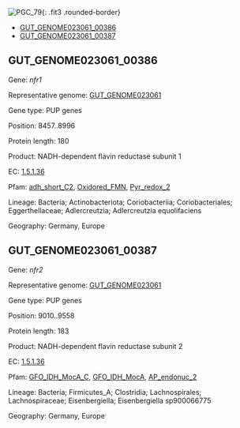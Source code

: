 ![PGC_79](../static/images/Clusters_figure/PGC_79.jpg){: .fit3 .rounded-border}

<ul id="myTab" class="nav nav-tabs">
  <li class="active">
        <a href="#tab1" data-toggle="tab">GUT_GENOME023061_00386</a>
  </li>
<li><a href="#tab2" data-toggle="tab">GUT_GENOME023061_00387</a></li>
</ul>

<div id="myTabContent" class="tab-content">
  <div class="tab-pane fade in active" id="tab1">

<h2 id="GUT_GENOME023061_00386">GUT_GENOME023061_00386</h2>
<p>Gene: <em>nfr1</em>
<p>Representative genome: <a href="https://www.ebi.ac.uk/metagenomics/genomes/MGYG-HGUT-02480">GUT_GENOME023061</a></p>
<p>Gene type: PUP genes</p>
<p>Position: 8457..8996</p>
<p>Protein length: 180</p>
<p>Product: NADH-dependent flavin reductase subunit 1</p>
<p>EC: <a href="https://www.brenda-enzymes.org/enzyme.php?ecno=1.5.1.36">1.5.1.36</a></p>
<p>Pfam: <a href="http://pfam.xfam.org/family/adh_short_C2">adh_short_C2</a>, <a href="http://pfam.xfam.org/family/Oxidored_FMN">Oxidored_FMN</a>, <a href="http://pfam.xfam.org/family/Pyr_redox_2">Pyr_redox_2</a></p>
<p>Lineage: Bacteria; Actinobacteriota; Coriobacteriia; Coriobacteriales; Eggerthellaceae; Adlercreutzia; Adlercreutzia equolifaciens</p>
<p>Geography: Germany, Europe</p>
  </div>

  <div class="tab-pane fade" id="tab2">

<h2 id="GUT_GENOME023061_00387">GUT_GENOME023061_00387</h2>
<p>Gene: <em>nfr2</em></p>
<p>Representative genome: <a href="https://www.ebi.ac.uk/metagenomics/genomes/MGYG-HGUT-03702">GUT_GENOME023061</a></p>
<p>Gene type: PUP genes</p>
<p>Position: 9010..9558</p>
<p>Protein length: 183</p>
<p>Product: NADH-dependent flavin reductase subunit 2</p>
<p>EC: <a href="https://www.brenda-enzymes.org/enzyme.php?ecno=1.5.1.36">1.5.1.36</a></p>
<p>Pfam: <a href="http://pfam.xfam.org/family/GFO_IDH_MocA_C">GFO_IDH_MocA_C</a>, <a href="http://pfam.xfam.org/family/GFO_IDH_MocA">GFO_IDH_MocA</a>, <a href="http://pfam.xfam.org/family/AP_endonuc_2">AP_endonuc_2</a></p>
<p>Lineage: Bacteria; Firmicutes_A; Clostridia; Lachnospirales; Lachnospiraceae; Eisenbergiella; Eisenbergiella sp900066775</p>
<p>Geography: Germany, Europe</p>

  </div>
</div>
